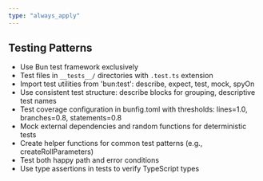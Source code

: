 ```yaml
---
type: "always_apply"
---
```


## Testing Patterns

- Use Bun test framework exclusively
- Test files in `__tests__/` directories with `.test.ts` extension
- Import test utilities from 'bun:test': describe, expect, test, mock, spyOn
- Use consistent test structure: describe blocks for grouping, descriptive test names
- Test coverage configuration in bunfig.toml with thresholds: lines=1.0, branches=0.8, statements=0.8
- Mock external dependencies and random functions for deterministic tests
- Create helper functions for common test patterns (e.g., createRollParameters)
- Test both happy path and error conditions
- Use type assertions in tests to verify TypeScript types
